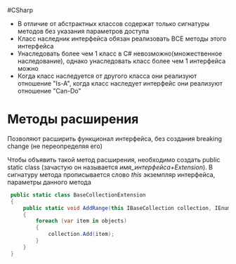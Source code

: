 #CSharp 

- В отличие от абстрактных классов содержат только сигнатуры методов без указания параметров доступа
- Класс наследник интерфейса обязан реализовать ВСЕ методы этого интерфейса
- Унаследовать более чем 1 класс в C# невозможно(множественное наследование), однако унаследовать класс более чем 1 интерфейса можно
- Когда класс наследуется от другого класса они реализуют отношение "Is-A", когда класс наследует интерфейс они реализуют отношение "Can-Do"

 # Методы расширения 
 
 Позволяют расширить функционал интерфейса, без создания breaking change (не переопределяя его)
 
 Чтобы объявить такой метод расширения, необходимо создать public static class (зачастую он называется *имя_интерфейса+Extension*). В сигнатуру метода прописывается слово *this* экземпляр интерфейса, параметры данного метода 
 
```C#
 public static class BaseCollectionExtension
 {
	 public static void AddRange(this IBaseCollection collection, IEnumerable<object> objects) 
	 {
		 foreach (var item in objects)
		 {
			 collection.Add(item);
		 }
	 }
 }
````
 
